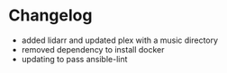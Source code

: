 # Changelog
- added lidarr and updated plex with a music directory
- removed dependency to install docker
- updating to pass ansible-lint